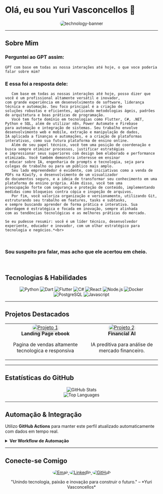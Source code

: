 # Olá, eu sou Yuri Vasconcellos 👋

<p align="center">
  <img src="https://i.ibb.co/ZRtdjnh6/technology-banner.png" alt="technology-banner" style="max-width:100%; max-height:50%; border-radius:10px;" />
</p>

---

## Sobre Mim

### Perguntei ao GPT assim: 
    GPT com base em todas as nossa interações até hoje, o que voce poderia falar sobre mim?

### E essa foi a resposta dele: 
       Com base em todas as nossas interações até hoje, posso dizer que você é um profissional altamente versátil e inovador, 
    com grande experiência em desenvolvimento de software, liderança técnica e automação. Seu foco principal é a criação de 
    soluções robustas e eficientes, aplicando metodologias ágeis, padrões de arquitetura e boas práticas de programação.
       Você tem forte domínio em tecnologias como Flutter, C#, .NET, Python e SQL, além de utilizar n8n, Power Automate e Firebase 
    para automação e integração de sistemas. Seu trabalho envolve desenvolvimento web e mobile, extração e manipulação de dados, 
    IA aplicada a finanças e automações, e a criação de plataformas interativas, como sua futura plataforma de ensino online.
       Além de seu papel técnico, você tem uma posição de coordenação e busca sempre otimizar processos, justificar estratégias 
    e impressionar seus superiores com design bem elaborado e performance otimizada. Você também demonstra interesse em ensinar 
    e educar sobre IA, engenharia de prompts e tecnologia, seja para colegas de trabalho ou para um público mais amplo.
       Seu lado empreendedor é evidente, com iniciativas como a venda de PDFs na Kiwify, o desenvolvimento de um visualizador 
    de documentos seguro, e a ideia de transformar seu conhecimento em uma plataforma de ensino própria. Além disso, você tem uma 
    preocupação forte com segurança e proteção de conteúdo, implementando medidas como bloqueios contra cópia e inspeção de arquivos.
       Por fim, você valoriza organização e versionamento, utilizando Git, estruturando seu trabalho em features, tasks e subtasks, 
    e sempre buscando aprender de forma prática e interativa. Sua abordagem é estratégica e focada em inovação, sempre alinhada 
    com as tendências tecnológicas e as melhores práticas do mercado.
    
    Se eu pudesse resumir: você é um líder técnico, desenvolvedor experiente, educador e inovador, com um olhar estratégico para tecnologia e negócios.*<br>
<br>

### Sou suspeito pra falar, mas acho que ele acertou em cheio.
<br>


## Tecnologias & Habilidades

<div align="center">
  <img src="https://img.shields.io/badge/Python-%233776AB?style=for-the-badge&logo=python&logoColor=yellow" alt="Python" />
  <img src="https://img.shields.io/badge/Dart-%230175C2?style=for-the-badge&logo=dart&logoColor=white" alt="Dart" />
  <img src="https://img.shields.io/badge/Flutter-%2302569B?style=for-the-badge&logo=flutter&logoColor=white" alt="Flutter" />
  <img src="https://img.shields.io/badge/C%23-%23239120?style=for-the-badge&logo=c-sharp&logoColor=white" alt="C#" />
  <img src="https://img.shields.io/badge/React-%2361DAFB?style=for-the-badge&logo=react&logoColor=black" alt="React" />
  <img src="https://img.shields.io/badge/Node.js-%23339933?style=for-the-badge&logo=nodedotjs&logoColor=white" alt="Node.js" />
  <img src="https://img.shields.io/badge/Docker-%232496ED?style=for-the-badge&logo=docker&logoColor=white" alt="Docker" />
  <img src="https://img.shields.io/badge/PostgreSQL-%23336791?style=for-the-badge&logo=postgresql&logoColor=white" alt="PostgreSQL" />
  <img src="https://img.shields.io/badge/-Javascript-blue?style=for-the-badge&logo=javascript&logoColor=f5f5f5" alt="Javascript" />
</div>

---

## Projetos Destacados

<table align="center">
  <tr>
    <td align="center" valign="top">
      <a href="https://github.com/DevYuriTiago/LandingPagePromptEbook" target="_blank">
        <img src="https://via.placeholder.com/250?text=Projeto+1" alt="Projeto 1" style="border-radius:10px; box-shadow: 0 4px 8px rgba(0,0,0,0.2);" />
      </a>
      <br>
      <b>Landing Page ebook</b>
      <p>Pagina de vendas altamente tecnologica e responsiva</p>
    </td>
    <td align="center" valign="top">
      <a href="https://github.com/seu_usuario/projeto2" target="_blank">
        <img src="https://via.placeholder.com/250?text=Projeto+2" alt="Projeto 2" style="border-radius:10px; box-shadow: 0 4px 8px rgba(0,0,0,0.2);" />
      </a>
      <br>
      <b>Financial AI</b>
      <p>IA preditiva para análise de mercado financeiro.</p>
    </td>
  </tr>
</table>

---

## Estatísticas do GitHub

<div align="center">
  <img src="https://github-readme-stats.vercel.app/api?username=DevYuriTiago&show_icons=true&theme=tokyonight&count_private=true" alt="GitHub Stats" />
  <br>
  <img src="https://github-readme-stats.vercel.app/api/top-langs/?username=DevYuriTiago&layout=compact&theme=tokyonight" alt="Top Languages" />
</div>

---

## Automação & Integração

Utilizo **GitHub Actions** para manter este perfil atualizado automaticamente com dados em tempo real.

<details>
  <summary style="cursor: pointer; font-weight: bold;">Ver Workflow de Automação</summary>

```yaml
name: Atualizar README

on:
  schedule:
    - cron: '0 * * * *'  # Atualiza a cada hora
  workflow_dispatch:

jobs:
  update-readme:
    runs-on: ubuntu-latest
    steps:
      - name: Checkout do Repositório
        uses: actions/checkout@v3
      - name: Atualizar Estatísticas
        run: |
          python update_readme.py
      - name: Commit e Push
        run: |
          git config --local user.name "github-actions[bot]"
          git config --local user.email "github-actions[bot]@users.noreply.github.com"
          git add README.md
          git commit -m "Atualização automática das estatísticas"
          git push
```
</details>

---

## Conecte-se Comigo

<div align="center" style="margin-top: 1rem;">
  <a href="mailto:seu.email@exemplo.com" target="_blank">
    <img src="https://img.icons8.com/color/48/000000/new-post.png" alt="Email" style="border-radius:50%;" />
  </a>
  <a href="https://linkedin.com/in/seu_perfil" target="_blank">
    <img src="https://img.icons8.com/color/48/000000/linkedin.png" alt="LinkedIn" style="border-radius:50%;" />
  </a>
  <a href="https://github.com/DevYuriTiago" target="_blank">
    <img src="https://img.icons8.com/color/48/000000/github.png" alt="GitHub" style="border-radius:50%;" />
  </a>
</div>

<p align="center">
  "Unindo tecnologia, paixão e inovação para construir o futuro." – *Yuri Vasconcellos*
</p>

